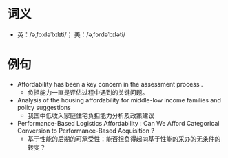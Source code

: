 # 词义
- 英：/əˌfɔːdəˈbɪlɪti/； 美：/əˌfɔrdəˈbɪləti/
# 例句
- Affordability has been a key concern in the assessment process .
	- 负担能力一直是评估过程中遇到的关键问题。
- Analysis of the housing affordability for middle-low income families and policy suggestions
	- 我国中低收入家庭住宅负担能力分析及政策建议
- Performance-Based Logistics Affordability : Can We Afford Categorical Conversion to Performance-Based Acquisition ?
	- 基于性能的后期的可承受性：能否担负得起向基于性能的采办的无条件的转变？

